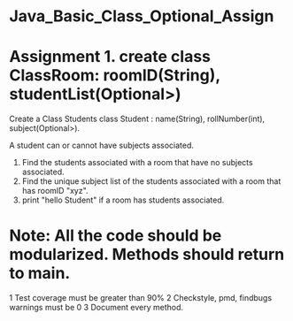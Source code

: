 # Java_Basic_Class_Optional_Assign
# Assignment 1. create class ClassRoom: roomID(String), studentList(Optional>)
Create a Class Students
class Student : name(String), rollNumber(int), subject(Optional>).

A student can or cannot have subjects associated.
1. Find the students associated with a room that have no subjects associated.
2. Find the unique subject list of the students associated with a room that has roomID "xyz".
3. print "hello Student" if a room has students associated.

# Note: All the code should be modularized. Methods should return to main.

1 Test coverage must be greater than 90%
2 Checkstyle, pmd, findbugs warnings must be 0
3 Document every method.
